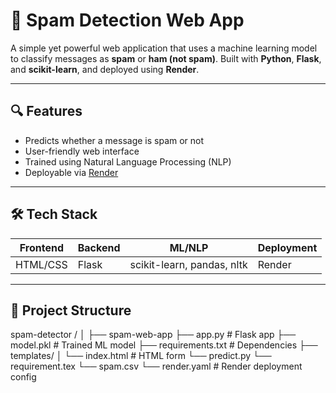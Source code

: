 # 📧 Spam Detection Web App

A simple yet powerful web application that uses a machine learning model to classify messages as **spam** or **ham (not spam)**. Built with **Python**, **Flask**, and **scikit-learn**, and deployed using **Render**.

---

## 🔍 Features

- Predicts whether a message is spam or not
- User-friendly web interface
- Trained using Natural Language Processing (NLP)
- Deployable via [Render](https://render.com)

---

## 🛠️ Tech Stack

| Frontend | Backend | ML/NLP | Deployment |
|----------|---------|--------|------------|
| HTML/CSS | Flask   | scikit-learn, pandas, nltk | Render |

---

## 📁 Project Structure

spam-detector /
│
├── spam-web-app
├── app.py # Flask app
├── model.pkl # Trained ML model
├── requirements.txt # Dependencies
├── templates/
│ └── index.html # HTML form
└── predict.py
└── requirement.tex
└── spam.csv
└── render.yaml # Render deployment config 
